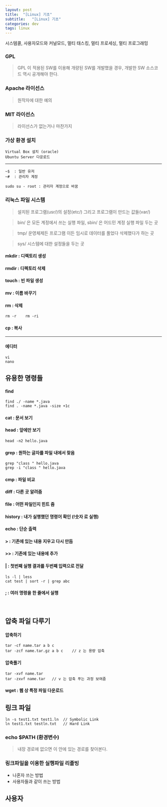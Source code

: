 ```yaml
---
layout: post
title:  "[Linux] 기초"
subtitle:   "[Linux] 기초"
categories: dev
tags: linux
---
```

시스템콜, 사용자모드와 커널모드, 멀티 태스킹, 멀티 프로세싱, 멀티 프로그래밍

### GPL  
> GPL 이 적용된 SW를 이용해 개량된 SW를 개발했을 경우, 개발한 SW 소스코드 역시 공개해야 한다.

### Apache 라이선스  
> 원작자에 대한 예의

### MIT 라이선스  
> 라이선스가 없는거나 마찬가지


### 가상 환경 설치  

    Virtual Box 설치 (oracle)  
    Ubuntu Server 다운로드  
-----


    ~$  : 일반 유저
    ~#  : 관리자 계정

    sudo su - root : 관리자 계정으로 바꿈


### 리눅스 파일 시스템  

> 설치된 프로그램(usr/)의 설정(etc/) 그리고 프로그램이 만드는 값들(var/)

> bin/ 은 모든 계정에서 쓰는 실행 파일, sbin/ 은 어드민 계정 실행 파일 두는 곳

> tmp/ 운영체제든 프로그램 이든 임시로 데이터를 풀었다 삭제했다가 하는 곳

> sys/ 시스템에 대한 설정들을 두는 곳



#### mkdir : 디렉토리 생성  
> 
#### rmdir : 디렉토리 삭제  
>
#### touch : 빈 파일 생성  

#### mv : 이름 바꾸기

#### rm : 삭제  
    rm -r    rm -ri  

#### cp : 복사  

------

#### 에디터  
    vi
    nano

## 유용한 명령들

#### find  
    find ./ -name *.java  
    find . -name *.java -size +1c

#### cat : 문서 보기

#### head : 앞에만 보기  
    head -n2 hello.java

#### grep : 원하는 글자를 파일 내에서 찾음  
    grep "class " hello.java
    grep -i "class " hello.java


#### cmp : 파일 비교  
#### diff : 다른 곳 알려줌
#### file : 어떤 파일인지 힌트 줌

#### history : 내가 실행했던 명령어 확인 (!숫자 로 실행)

#### echo : 단순 출력  

#### > : 기존에 있는 내용 지우고 다시 만듬  
#### >> : 기존에 있는 내용에 추가  
#### | : 첫번째 실행 결과를 두번째 입력으로 전달  
    ls -l | less  
    cat test | sort -r | grep abc

#### ; : 여러 명령을 한 줄에서 실행


<br>


## 압축 파일 다루기

#### 압축하기  
    tar -cf name.tar a b c
    tar -zcf name.tar.gz a b c    // z 는 용량 압축

#### 압축풀기  
    tar -xvf name.tar
    tar -zxvf name.tar   // v 는 압축 푸는 과정 보여줌
    

#### wget : 웹 상 특정 파일 다운로드 



## 링크 파일  
    ln -s test1.txt test1.ln  // Symbolic Link
    ln test1.txt testln.txt   // Hard Link

### echo $PATH (환경변수)
> 내장 경로에 없으면 이 안에 있는 경로를 찾아본다.

### 링크파일을 이용한 실행파일 리졸빙
- 나혼자 쓰는 방법
- 사용자들과 같이 쓰는 방법

## 사용자 


